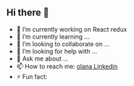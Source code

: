 ## Hi there 👋

- 🔭 I’m currently working on React redux
- 🌱 I’m currently learning ...
- 👯 I’m looking to collaborate on ...
- 🤔 I’m looking for help with ...
- 💬 Ask me about ...
- 📫 How to reach me: [olana Linkedin](https://www.linkedin.com/in/olanakorma/)
- ⚡ Fun fact: 

<!--
**callmeoli/callmeoli** is a ✨ _special_ ✨ repository because its `README.md` (this file) appears on your GitHub profile.
Here are some ideas to get you started:
-->
